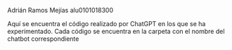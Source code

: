 Adrián Ramos Mejías
alu0101018300

Aquí se encuentra el código realizado por ChatGPT en los que se ha experimentado.
Cada código se encuentra en la carpeta con el nombre del chatbot correspondiente

